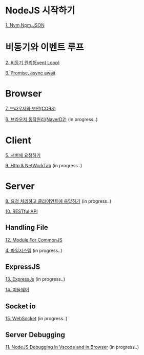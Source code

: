 # NodeJS 시작하기
[1. Nvm,Npm,JSON](./1.Nvm,Npm,JSON.md)


# 비동기와 이벤트 루프
[2. 비동기 원리(Event Loop)](./2.0비동기구현하기.md)

[3. Promise, async await](./2.1비동기구현하기.md)

# Browser

[7. 브라우저와 보안(CORS)](./4.2브라우저보안(Security).md)

[6. 브라우저 동작원리(NaverD2)](./4.1브라우저의동작원리.md)
(in progress..)

# Client

[5. 서버에 요청하기](./4.0서버에요청하기.md)

[9. Http & NetWorkTab](./4.3http&NetWorkTab.md)
(in progress..)

# Server

[8. 요청 처리하고 클라이언트에 응답하기](./5.0클라이언트에응답하기.md)
(in progress..)

[10. RESTful API](./5.1RESTfulAPI.md)

## Handling File

[12. Module For CommonJS](./7.ModuleForCommonJS.md)

[4. 파일시스템](./3.모듈화&파일시스템.md)
(in progress..)

## ExpressJS

[13. ExpressJs](./8.0ExpressJs.md)
(in progress..)

[14. 미들웨어](./8.1미들웨어.md)

## Socket io

[15. WebSocket](./9.WebSocket.md)
(in progress..)

## Server Debugging
[11. NodeJS Debugging in Vscode and in Browser](./6.Debugging.md)
(in progress..)